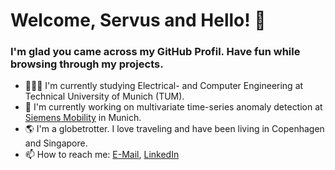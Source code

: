 # Welcome, Servus and Hello! 👋 
### I'm glad you came across my GitHub Profil. Have fun while browsing through my projects. 

- 👨🏻‍💻 I'm currently studying Electrical- and Computer Engineering at Technical University of Munich (TUM).
- 💼 I'm currently working on multivariate time-series anomaly detection at [Siemens Mobility](https://www.mobility.siemens.com/) in Munich.
- 🌎 I'm a globetrotter. I love traveling and have been living in Copenhagen and Singapore.
- 📫 How to reach me: [E-Mail](mailto:hannes.kiechle@gmail.com), [LinkedIn](https://www.linkedin.com/in/johannes-kiechle-9b3142178/)

<!--
**hannesk95/hannesk95** is a ✨ _special_ ✨ repository because its `README.md` (this file) appears on your GitHub profile.

Here are some ideas to get you started:
👨🏻‍💻
- 🔭 I’m currently working on ...
- 🌱 I’m currently learning ...
- 👯 I’m looking to collaborate on ...
- 🤔 I’m looking for help with ...
- 💬 Ask me about ...
- 📫 How to reach me: ...
- 😄 Pronouns: ...
- ⚡ Fun fact: ...
-->
